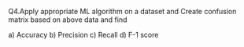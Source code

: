 Q4.Apply appropriate ML algorithm on a dataset and
Create confusion matrix based on above data and find 

a) Accuracy 
b) Precision 
c) Recall 
d) F-1 score 
